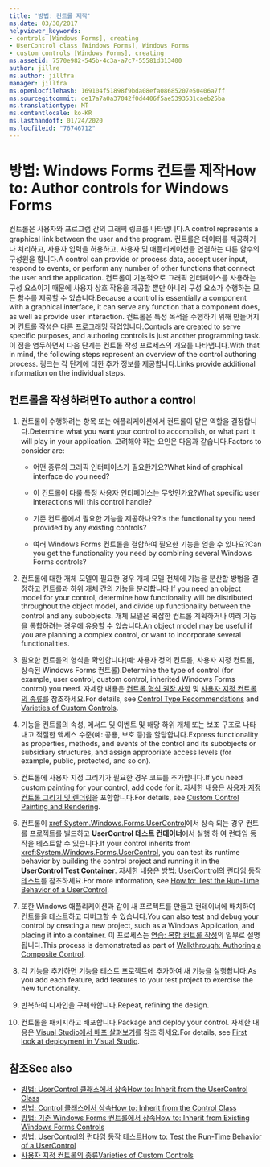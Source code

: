 ```yaml
---
title: '방법: 컨트롤 제작'
ms.date: 03/30/2017
helpviewer_keywords:
- controls [Windows Forms], creating
- UserControl class [Windows Forms], Windows Forms
- custom controls [Windows Forms], creating
ms.assetid: 7570e982-545b-4c3a-a7c7-55581d313400
author: jillre
ms.author: jillfra
manager: jillfra
ms.openlocfilehash: 169104f51898f9bda08efa08685207e50406a7ff
ms.sourcegitcommit: de17a7a0a37042f0d4406f5ae5393531caeb25ba
ms.translationtype: MT
ms.contentlocale: ko-KR
ms.lasthandoff: 01/24/2020
ms.locfileid: "76746712"
---
```

# <a name="how-to-author-controls-for-windows-forms"></a><span data-ttu-id="9d0ae-102">방법: Windows Forms 컨트롤 제작</span><span class="sxs-lookup"><span data-stu-id="9d0ae-102">How to: Author controls for Windows Forms</span></span>

<span data-ttu-id="9d0ae-103">컨트롤은 사용자와 프로그램 간의 그래픽 링크를 나타냅니다.</span><span class="sxs-lookup"><span data-stu-id="9d0ae-103">A control represents a graphical link between the user and the program.</span></span> <span data-ttu-id="9d0ae-104">컨트롤은 데이터를 제공하거나 처리하고, 사용자 입력을 허용하고, 사용자 및 애플리케이션을 연결하는 다른 함수의 구성원을 합니다.</span><span class="sxs-lookup"><span data-stu-id="9d0ae-104">A control can provide or process data, accept user input, respond to events, or perform any number of other functions that connect the user and the application.</span></span> <span data-ttu-id="9d0ae-105">컨트롤이 기본적으로 그래픽 인터페이스를 사용하는 구성 요소이기 때문에 사용자 상호 작용을 제공할 뿐만 아니라 구성 요소가 수행하는 모든 함수를 제공할 수 있습니다.</span><span class="sxs-lookup"><span data-stu-id="9d0ae-105">Because a control is essentially a component with a graphical interface, it can serve any function that a component does, as well as provide user interaction.</span></span> <span data-ttu-id="9d0ae-106">컨트롤은 특정 목적을 수행하기 위해 만들어지며 컨트롤 작성은 다른 프로그래밍 작업입니다.</span><span class="sxs-lookup"><span data-stu-id="9d0ae-106">Controls are created to serve specific purposes, and authoring controls is just another programming task.</span></span> <span data-ttu-id="9d0ae-107">이 점을 염두하면서 다음 단계는 컨트롤 작성 프로세스의 개요를 나타냅니다.</span><span class="sxs-lookup"><span data-stu-id="9d0ae-107">With that in mind, the following steps represent an overview of the control authoring process.</span></span> <span data-ttu-id="9d0ae-108">링크는 각 단계에 대한 추가 정보를 제공합니다.</span><span class="sxs-lookup"><span data-stu-id="9d0ae-108">Links provide additional information on the individual steps.</span></span>

## <a name="to-author-a-control"></a><span data-ttu-id="9d0ae-109">컨트롤을 작성하려면</span><span class="sxs-lookup"><span data-stu-id="9d0ae-109">To author a control</span></span>

1. <span data-ttu-id="9d0ae-110">컨트롤이 수행하려는 항목 또는 애플리케이션에서 컨트롤이 맡은 역할을 결정합니다.</span><span class="sxs-lookup"><span data-stu-id="9d0ae-110">Determine what you want your control to accomplish, or what part it will play in your application.</span></span> <span data-ttu-id="9d0ae-111">고려해야 하는 요인은 다음과 같습니다.</span><span class="sxs-lookup"><span data-stu-id="9d0ae-111">Factors to consider are:</span></span>

    - <span data-ttu-id="9d0ae-112">어떤 종류의 그래픽 인터페이스가 필요한가요?</span><span class="sxs-lookup"><span data-stu-id="9d0ae-112">What kind of graphical interface do you need?</span></span>

    - <span data-ttu-id="9d0ae-113">이 컨트롤이 다룰 특정 사용자 인터페이스는 무엇인가요?</span><span class="sxs-lookup"><span data-stu-id="9d0ae-113">What specific user interactions will this control handle?</span></span>

    - <span data-ttu-id="9d0ae-114">기존 컨트롤에서 필요한 기능을 제공하나요?</span><span class="sxs-lookup"><span data-stu-id="9d0ae-114">Is the functionality you need provided by any existing controls?</span></span>

    - <span data-ttu-id="9d0ae-115">여러 Windows Forms 컨트롤을 결합하여 필요한 기능을 얻을 수 있나요?</span><span class="sxs-lookup"><span data-stu-id="9d0ae-115">Can you get the functionality you need by combining several Windows Forms controls?</span></span>

2. <span data-ttu-id="9d0ae-116">컨트롤에 대한 개체 모델이 필요한 경우 개체 모델 전체에 기능을 분산할 방법을 결정하고 컨트롤과 하위 개체 간의 기능을 분리합니다.</span><span class="sxs-lookup"><span data-stu-id="9d0ae-116">If you need an object model for your control, determine how functionality will be distributed throughout the object model, and divide up functionality between the control and any subobjects.</span></span> <span data-ttu-id="9d0ae-117">개체 모델은 복잡한 컨트롤 계획하거나 여러 기능을 통합하려는 경우에 유용할 수 있습니다.</span><span class="sxs-lookup"><span data-stu-id="9d0ae-117">An object model may be useful if you are planning a complex control, or want to incorporate several functionalities.</span></span>

3. <span data-ttu-id="9d0ae-118">필요한 컨트롤의 형식을 확인합니다(예: 사용자 정의 컨트롤, 사용자 지정 컨트롤, 상속된 Windows Forms 컨트롤).</span><span class="sxs-lookup"><span data-stu-id="9d0ae-118">Determine the type of control (for example, user control, custom control, inherited Windows Forms control) you need.</span></span> <span data-ttu-id="9d0ae-119">자세한 내용은 [컨트롤 형식 권장 사항](control-type-recommendations.md) 및 [사용자 지정 컨트롤의 종류](varieties-of-custom-controls.md)를 참조하세요.</span><span class="sxs-lookup"><span data-stu-id="9d0ae-119">For details, see [Control Type Recommendations](control-type-recommendations.md) and [Varieties of Custom Controls](varieties-of-custom-controls.md).</span></span>

4. <span data-ttu-id="9d0ae-120">기능을 컨트롤의 속성, 메서드 및 이벤트 및 해당 하위 개체 또는 보조 구조로 나타내고 적절한 액세스 수준(예: 공용, 보호 등)을 할당합니다.</span><span class="sxs-lookup"><span data-stu-id="9d0ae-120">Express functionality as properties, methods, and events of the control and its subobjects or subsidiary structures, and assign appropriate access levels (for example, public, protected, and so on).</span></span>

5. <span data-ttu-id="9d0ae-121">컨트롤에 사용자 지정 그리기가 필요한 경우 코드를 추가합니다.</span><span class="sxs-lookup"><span data-stu-id="9d0ae-121">If you need custom painting for your control, add code for it.</span></span> <span data-ttu-id="9d0ae-122">자세한 내용은 [사용자 지정 컨트롤 그리기 및 렌더링](custom-control-painting-and-rendering.md)을 포함합니다.</span><span class="sxs-lookup"><span data-stu-id="9d0ae-122">For details, see [Custom Control Painting and Rendering](custom-control-painting-and-rendering.md).</span></span>

6. <span data-ttu-id="9d0ae-123">컨트롤이 <xref:System.Windows.Forms.UserControl>에서 상속 되는 경우 컨트롤 프로젝트를 빌드하고 **UserControl 테스트 컨테이너**에서 실행 하 여 런타임 동작을 테스트할 수 있습니다.</span><span class="sxs-lookup"><span data-stu-id="9d0ae-123">If your control inherits from <xref:System.Windows.Forms.UserControl>, you can test its runtime behavior by building the control project and running it in the **UserControl Test Container**.</span></span> <span data-ttu-id="9d0ae-124">자세한 내용은 [방법: UserControl의 런타임 동작 테스트](how-to-test-the-run-time-behavior-of-a-usercontrol.md)를 참조하세요.</span><span class="sxs-lookup"><span data-stu-id="9d0ae-124">For more information, see [How to: Test the Run-Time Behavior of a UserControl](how-to-test-the-run-time-behavior-of-a-usercontrol.md).</span></span>

7. <span data-ttu-id="9d0ae-125">또한 Windows 애플리케이션과 같이 새 프로젝트를 만들고 컨테이너에 배치하여 컨트롤을 테스트하고 디버그할 수 있습니다.</span><span class="sxs-lookup"><span data-stu-id="9d0ae-125">You can also test and debug your control by creating a new project, such as a Windows Application, and placing it into a container.</span></span> <span data-ttu-id="9d0ae-126">이 프로세스는 [연습: 복합 컨트롤 작성](walkthrough-authoring-a-composite-control-with-visual-csharp.md)의 일부로 설명 됩니다.</span><span class="sxs-lookup"><span data-stu-id="9d0ae-126">This process is demonstrated as part of [Walkthrough: Authoring a Composite Control](walkthrough-authoring-a-composite-control-with-visual-csharp.md).</span></span>

8. <span data-ttu-id="9d0ae-127">각 기능을 추가하면 기능을 테스트 프로젝트에 추가하여 새 기능을 실행합니다.</span><span class="sxs-lookup"><span data-stu-id="9d0ae-127">As you add each feature, add features to your test project to exercise the new functionality.</span></span>

9. <span data-ttu-id="9d0ae-128">반복하여 디자인을 구체화합니다.</span><span class="sxs-lookup"><span data-stu-id="9d0ae-128">Repeat, refining the design.</span></span>

10. <span data-ttu-id="9d0ae-129">컨트롤을 패키지하고 배포합니다.</span><span class="sxs-lookup"><span data-stu-id="9d0ae-129">Package and deploy your control.</span></span> <span data-ttu-id="9d0ae-130">자세한 내용은 [Visual Studio에서 배포 살펴보기](/visualstudio/deployment/deploying-applications-services-and-components)를 참조 하세요.</span><span class="sxs-lookup"><span data-stu-id="9d0ae-130">For details, see [First look at deployment in Visual Studio](/visualstudio/deployment/deploying-applications-services-and-components).</span></span>

## <a name="see-also"></a><span data-ttu-id="9d0ae-131">참조</span><span class="sxs-lookup"><span data-stu-id="9d0ae-131">See also</span></span>

- [<span data-ttu-id="9d0ae-132">방법: UserControl 클래스에서 상속</span><span class="sxs-lookup"><span data-stu-id="9d0ae-132">How to: Inherit from the UserControl Class</span></span>](how-to-inherit-from-the-usercontrol-class.md)
- [<span data-ttu-id="9d0ae-133">방법: Control 클래스에서 상속</span><span class="sxs-lookup"><span data-stu-id="9d0ae-133">How to: Inherit from the Control Class</span></span>](how-to-inherit-from-the-control-class.md)
- [<span data-ttu-id="9d0ae-134">방법: 기존 Windows Forms 컨트롤에서 상속</span><span class="sxs-lookup"><span data-stu-id="9d0ae-134">How to: Inherit from Existing Windows Forms Controls</span></span>](how-to-inherit-from-existing-windows-forms-controls.md)
- [<span data-ttu-id="9d0ae-135">방법: UserControl의 런타임 동작 테스트</span><span class="sxs-lookup"><span data-stu-id="9d0ae-135">How to: Test the Run-Time Behavior of a UserControl</span></span>](how-to-test-the-run-time-behavior-of-a-usercontrol.md)
- [<span data-ttu-id="9d0ae-136">사용자 지정 컨트롤의 종류</span><span class="sxs-lookup"><span data-stu-id="9d0ae-136">Varieties of Custom Controls</span></span>](varieties-of-custom-controls.md)
